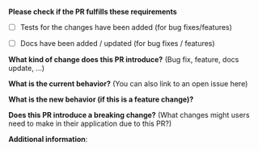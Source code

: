 **Please check if the PR fulfills these requirements**
- [ ] Tests for the changes have been added (for bug fixes/features)
- [ ] Docs have been added / updated (for bug fixes / features)


**What kind of change does this PR introduce?** 
(Bug fix, feature, docs update, ...)


**What is the current behavior?** 
(You can also link to an open issue here)


**What is the new behavior (if this is a feature change)?**


**Does this PR introduce a breaking change?**
(What changes might users need to make in their application due to this PR?)


**Additional information**:
